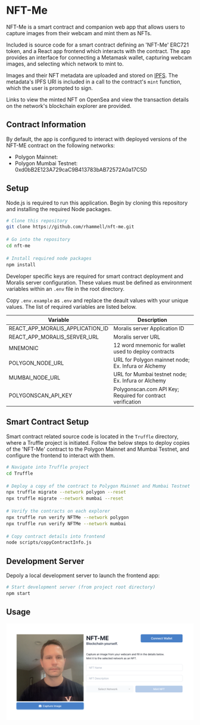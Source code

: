 # NFT-Me
NFT-Me is a smart contract and companion web app that allows users to capture images from their webcam and mint them as NFTs. 

Included is source code for a smart contract defining an 'NFT-Me' ERC721 token, and a React app frontend which interacts with the contract. The app provides an interface for connecting a Metamask wallet, capturing webcam images, and selecting which network to mint to.

Images and their NFT metadata are uploaded and stored on [IPFS](https://ipfs.io/). The metadata's IPFS URI is included in a call to the contract's `mint` function, which the user is prompted to sign. 

Links to view the minted NFT on OpenSea and view the transaction details on the network's blockchain explorer are provided.

## Contract Information
By default, the app is configured to interact with deployed versions of the NFT-ME contract on the following networks: 
- Polygon Mainnet: 
- Polygon Mumbai Testnet: 0xd0bB2E123A729caC9B413783bAB72572A0a17C5D

## Setup
Node.js is required to run this application. Begin by cloning this repository and installing the required Node packages. 

```bash
# Clone this repository
git clone https://github.com/rhammell/nft-me.git

# Go into the repository
cd nft-me

# Install required node packages
npm install
```

Developer specific keys are required for smart contract deployment and Moralis server configuration. These values must be defined as environment variables within an `.env` file in the root directory.

Copy `.env.example` as `.env` and replace the deault values with your unique values. The list of required variables are listed below.

| Variable                         | Description                                                            |
|----------------------------------|------------------------------------------------------------------------|
| REACT_APP_MORALIS_APPLICATION_ID | Moralis server Application ID                                          |
| REACT_APP_MORALIS_SERVER_URL     | Moralis server URL                                                     |
| MNEMONIC                         | 12 word mnemonic for wallet used to deploy contracts                   |
| POLYGON_NODE_URL                 | URL for Polygon mainnet node; Ex. Infura or Alchemy                    |
| MUMBAI_NODE_URL                  | URL for Mumbai testnet node; Ex. Infura or Alchemy                     |
| POLYGONSCAN_API_KEY              | Polygonscan.com API Key; Required for contract verification            |

## Smart Contract Setup

Smart contract related source code is located in the `Truffle` directory, where a Truffle project is initiated. Follow the below steps to deploy copies of the 'NFT-Me' contract to the Polygon Mainnet and Mumbai Testnet, and configure the frontend to interact with them.

```bash
# Navigate into Truffle project 
cd Truffle

# Deploy a copy of the contract to Polygon Mainnet and Mumbai Testnet
npx truffle migrate --network polygon --reset
npx truffle migrate --network mumbai --reset

# Verify the contracts on each explorer
npx truffle run verify NFTMe --network polygon
npx truffle run verify NFTMe --network mumbai

# Copy contract details into frontend 
node scripts/copyContractInfo.js
```

## Development Server

Depoly a local development server to launch the frontend app: 

```bash
# Start development server (from project root directory)
npm start
```

## Usage
<p align="center">
  <img src="img/interface.png" width="600">
</p>
